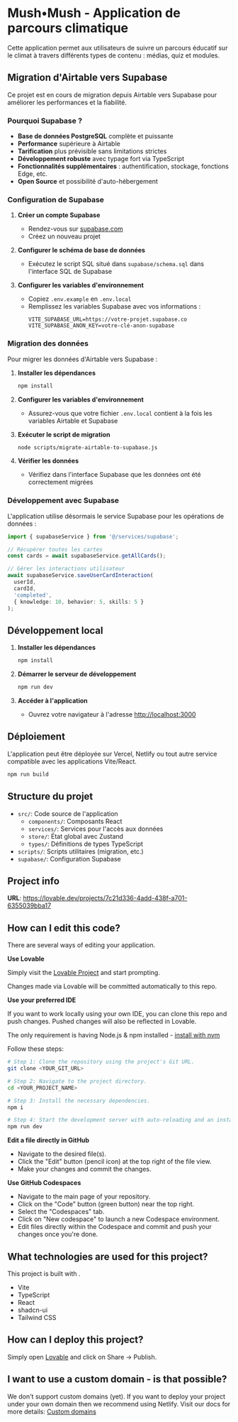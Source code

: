 # Mush•Mush - Application de parcours climatique

Cette application permet aux utilisateurs de suivre un parcours éducatif sur le climat à travers différents types de contenu : médias, quiz et modules.

## Migration d'Airtable vers Supabase

Ce projet est en cours de migration depuis Airtable vers Supabase pour améliorer les performances et la fiabilité.

### Pourquoi Supabase ?

- **Base de données PostgreSQL** complète et puissante
- **Performance** supérieure à Airtable
- **Tarification** plus prévisible sans limitations strictes
- **Développement robuste** avec typage fort via TypeScript
- **Fonctionnalités supplémentaires** : authentification, stockage, fonctions Edge, etc.
- **Open Source** et possibilité d'auto-hébergement

### Configuration de Supabase

1. **Créer un compte Supabase**
   - Rendez-vous sur [supabase.com](https://supabase.com)
   - Créez un nouveau projet

2. **Configurer le schéma de base de données**
   - Exécutez le script SQL situé dans `supabase/schema.sql` dans l'interface SQL de Supabase

3. **Configurer les variables d'environnement**
   - Copiez `.env.example` en `.env.local`
   - Remplissez les variables Supabase avec vos informations :
     ```
     VITE_SUPABASE_URL=https://votre-projet.supabase.co
     VITE_SUPABASE_ANON_KEY=votre-clé-anon-supabase
     ```

### Migration des données

Pour migrer les données d'Airtable vers Supabase :

1. **Installer les dépendances**
   ```bash
   npm install
   ```

2. **Configurer les variables d'environnement**
   - Assurez-vous que votre fichier `.env.local` contient à la fois les variables Airtable et Supabase

3. **Exécuter le script de migration**
   ```bash
   node scripts/migrate-airtable-to-supabase.js
   ```

4. **Vérifier les données**
   - Vérifiez dans l'interface Supabase que les données ont été correctement migrées

### Développement avec Supabase

L'application utilise désormais le service Supabase pour les opérations de données :

```typescript
import { supabaseService } from '@/services/supabase';

// Récupérer toutes les cartes
const cards = await supabaseService.getAllCards();

// Gérer les interactions utilisateur
await supabaseService.saveUserCardInteraction(
  userId,
  cardId,
  'completed',
  { knowledge: 10, behavior: 5, skills: 5 }
);
```

## Développement local

1. **Installer les dépendances**
   ```bash
   npm install
   ```

2. **Démarrer le serveur de développement**
   ```bash
   npm run dev
   ```

3. **Accéder à l'application**
   - Ouvrez votre navigateur à l'adresse [http://localhost:3000](http://localhost:3000)

## Déploiement

L'application peut être déployée sur Vercel, Netlify ou tout autre service compatible avec les applications Vite/React.

```bash
npm run build
```

## Structure du projet

- `src/`: Code source de l'application
  - `components/`: Composants React
  - `services/`: Services pour l'accès aux données
  - `store/`: État global avec Zustand
  - `types/`: Définitions de types TypeScript
- `scripts/`: Scripts utilitaires (migration, etc.)
- `supabase/`: Configuration Supabase

## Project info

**URL**: https://lovable.dev/projects/7c21d336-4add-438f-a701-6355039bba17

## How can I edit this code?

There are several ways of editing your application.

**Use Lovable**

Simply visit the [Lovable Project](https://lovable.dev/projects/7c21d336-4add-438f-a701-6355039bba17) and start prompting.

Changes made via Lovable will be committed automatically to this repo.

**Use your preferred IDE**

If you want to work locally using your own IDE, you can clone this repo and push changes. Pushed changes will also be reflected in Lovable.

The only requirement is having Node.js & npm installed - [install with nvm](https://github.com/nvm-sh/nvm#installing-and-updating)

Follow these steps:

```sh
# Step 1: Clone the repository using the project's Git URL.
git clone <YOUR_GIT_URL>

# Step 2: Navigate to the project directory.
cd <YOUR_PROJECT_NAME>

# Step 3: Install the necessary dependencies.
npm i

# Step 4: Start the development server with auto-reloading and an instant preview.
npm run dev
```

**Edit a file directly in GitHub**

- Navigate to the desired file(s).
- Click the "Edit" button (pencil icon) at the top right of the file view.
- Make your changes and commit the changes.

**Use GitHub Codespaces**

- Navigate to the main page of your repository.
- Click on the "Code" button (green button) near the top right.
- Select the "Codespaces" tab.
- Click on "New codespace" to launch a new Codespace environment.
- Edit files directly within the Codespace and commit and push your changes once you're done.

## What technologies are used for this project?

This project is built with .

- Vite
- TypeScript
- React
- shadcn-ui
- Tailwind CSS

## How can I deploy this project?

Simply open [Lovable](https://lovable.dev/projects/7c21d336-4add-438f-a701-6355039bba17) and click on Share -> Publish.

## I want to use a custom domain - is that possible?

We don't support custom domains (yet). If you want to deploy your project under your own domain then we recommend using Netlify. Visit our docs for more details: [Custom domains](https://docs.lovable.dev/tips-tricks/custom-domain/)
